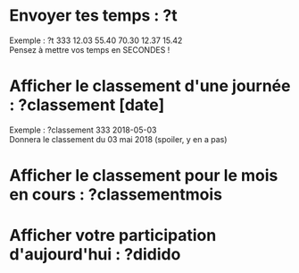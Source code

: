 # Envoyer tes temps : ?t <event> <tps1> <tps2> <tps3> <tps4> <tps5>
Exemple : ?t 333 12.03 55.40 70.30 12.37 15.42  
Pensez à mettre vos temps en SECONDES !

# Afficher le classement d'une journée : ?classement <event> [date]
Exemple : ?classement 333 2018-05-03  
Donnera le classement du 03 mai 2018 (spoiler, y en a pas)

# Afficher le classement pour le mois en cours : ?classementmois

# Afficher votre participation d'aujourd'hui : ?didido <event>
